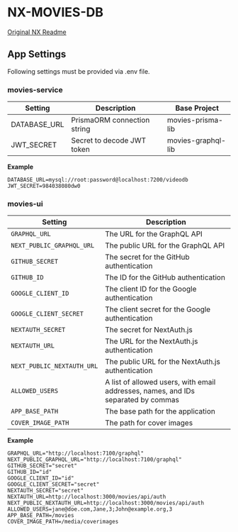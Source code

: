# NX-MOVIES-DB

[Original NX Readme](NX_README)

## App Settings

Following settings must be provided via .env file.

### movies-service

|Setting       |Description                 |Base Project       |
|--------------|----------------------------|-------------------|
|DATABASE_URL  |PrismaORM connection string |movies-prisma-lib  |
|JWT_SECRET    |Secret to decode JWT token  |movies-graphql-lib |


**Example**
``` 
DATABASE_URL=mysql://root:password@localhost:7200/videodb
JWT_SECRET=984038080dw0
```

### movies-ui

| Setting | Description |
| --- | --- |
| `GRAPHQL_URL` | The URL for the GraphQL API |
| `NEXT_PUBLIC_GRAPHQL_URL` | The public URL for the GraphQL API |
| `GITHUB_SECRET` | The secret for the GitHub authentication |
| `GITHUB_ID` | The ID for the GitHub authentication |
| `GOOGLE_CLIENT_ID` | The client ID for the Google authentication |
| `GOOGLE_CLIENT_SECRET` | The client secret for the Google authentication |
| `NEXTAUTH_SECRET` | The secret for NextAuth.js |
| `NEXTAUTH_URL` | The URL for the NextAuth.js authentication |
| `NEXT_PUBLIC_NEXTAUTH_URL` | The public URL for the NextAuth.js authentication |
| `ALLOWED_USERS` | A list of allowed users, with email addresses, names, and IDs separated by commas |
| `APP_BASE_PATH` | The base path for the application |
| `COVER_IMAGE_PATH` | The path for cover images |

**Example**

```
GRAPHQL_URL="http://localhost:7100/graphql"
NEXT_PUBLIC_GRAPHQL_URL="http://localhost:7100/graphql"
GITHUB_SECRET="secret"
GITHUB_ID="id"
GOOGLE_CLIENT_ID="id"
GOOGLE_CLIENT_SECRET="secret"
NEXTAUTH_SECRET="secret"
NEXTAUTH_URL=http://localhost:3000/movies/api/auth
NEXT_PUBLIC_NEXTAUTH_URL=http://localhost:3000/movies/api/auth
ALLOWED_USERS=jane@doe.com,Jane,3;John@example.org,3
APP_BASE_PATH=/movies
COVER_IMAGE_PATH=/media/coverimages
```
